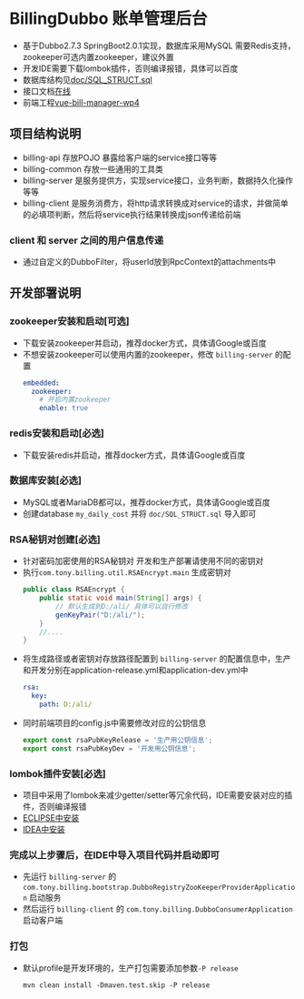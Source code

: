 # BillingDubbo 账单管理后台

- 基于Dubbo2.7.3 SpringBoot2.0.1实现，数据库采用MySQL 需要Redis支持，zookeeper可选内置zookeeper，建议外置
- 开发IDE需要下载lombok插件，否则编译报错，具体可以百度
- 数据库结构见[doc/SQL_STRUCT.sql](./doc/SQL_STRUCT.sql)
- 接口文档[在线](https://app.swaggerhub.com/apis/TonyJiangWJ/bill-server-api/1.0.0)
- 前端工程[vue-bill-manager-wp4](https://github.com/TonyJiangWJ/vue-bill-manager-wp4)

## 项目结构说明

- billing-api 存放POJO 暴露给客户端的service接口等等
- billing-common 存放一些通用的工具类
- billing-server 是服务提供方，实现service接口，业务判断，数据持久化操作等等
- billing-client 是服务消费方，将http请求转换成对service的请求，并做简单的必填项判断，然后将service执行结果转换成json传递给前端

### client 和 server 之间的用户信息传递

- 通过自定义的DubboFilter，将userId放到RpcContext的attachments中

## 开发部署说明

### zookeeper安装和启动[可选]

- 下载安装zookeeper并启动，推荐docker方式，具体请Google或百度
- 不想安装zookeeper可以使用内置的zookeeper，修改 `billing-server` 的配置
  ```yaml
  embedded:
    zookeeper:
      # 开启内置zookeeper
      enable: true
  ```

### redis安装和启动[必选]

- 下载安装redis并启动，推荐docker方式，具体请Google或百度

### 数据库安装[必选]

- MySQL或者MariaDB都可以，推荐docker方式，具体请Google或百度
- 创建database `my_daily_cost` 并将 `doc/SQL_STRUCT.sql` 导入即可

### RSA秘钥对创建[必选]

- 针对密码加密使用的RSA秘钥对 开发和生产部署请使用不同的密钥对
- 执行`com.tony.billing.util.RSAEncrypt.main` 生成密钥对
  ```java
  public class RSAEncrypt {
      public static void main(String[] args) {
          // 默认生成到D:/ali/ 具体可以自行修改
          genKeyPair("D:/ali/");
      }
      //....
  }
  ```
- 将生成路径或者密钥对存放路径配置到 `billing-server` 的配置信息中，生产和开发分别在application-release.yml和application-dev.yml中
  ```yaml
  rsa:
    key:
      path: D:/ali/
  ```
- 同时前端项目的config.js中需要修改对应的公钥信息
  ```javascript
  export const rsaPubKeyRelease = '生产用公钥信息';
  export const rsaPubKeyDev = '开发用公钥信息';
  ```
  
### lombok插件安装[必选]

- 项目中采用了lombok来减少getter/setter等冗余代码，IDE需要安装对应的插件，否则编译报错
- [ECLIPSE中安装](https://projectlombok.org/setup/eclipse)
- [IDEA中安装](https://projectlombok.org/setup/intellij)

### 完成以上步骤后，在IDE中导入项目代码并启动即可

- 先运行 `billing-server` 的 `com.tony.billing.bootstrap.DubboRegistryZooKeeperProviderApplication` 启动服务
- 然后运行 `billing-client` 的 `com.tony.billing.DubboConsumerApplication` 启动客户端

### 打包

- 默认profile是开发环境的，生产打包需要添加参数`-P release`
  ```shell script
  mvn clean install -Dmaven.test.skip -P release
  ```